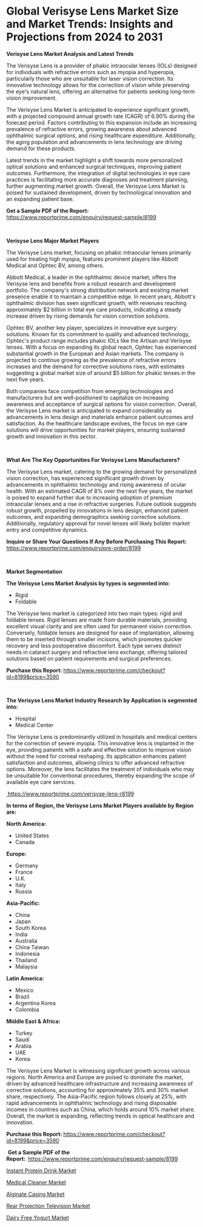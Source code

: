 <p><h1>Global Verisyse Lens Market Size and Market Trends: Insights and Projections from 2024 to 2031</h1></p><p><strong>Verisyse Lens Market Analysis and Latest Trends</strong></p>
<p><p>The Verisyse Lens is a provider of phakic intraocular lenses (IOLs) designed for individuals with refractive errors such as myopia and hyperopia, particularly those who are unsuitable for laser vision correction. Its innovative technology allows for the correction of vision while preserving the eye's natural lens, offering an alternative for patients seeking long-term vision improvement.</p><p>The Verisyse Lens Market is anticipated to experience significant growth, with a projected compound annual growth rate (CAGR) of 6.90% during the forecast period. Factors contributing to this expansion include an increasing prevalence of refractive errors, growing awareness about advanced ophthalmic surgical options, and rising healthcare expenditure. Additionally, the aging population and advancements in lens technology are driving demand for these products.</p><p>Latest trends in the market highlight a shift towards more personalized optical solutions and enhanced surgical techniques, improving patient outcomes. Furthermore, the integration of digital technologies in eye care practices is facilitating more accurate diagnoses and treatment planning, further augmenting market growth. Overall, the Verisyse Lens Market is poised for sustained development, driven by technological innovation and an expanding patient base.</p></p>
<p><strong>Get a Sample PDF of the Report:&nbsp;</strong> <a href="https://www.reportprime.com/enquiry/request-sample/8199?utm_campaign=1990&utm_medium=2&utm_source=Github&utm_content=ia&utm_term=25122024&utm_id=verisyse-lens">https://www.reportprime.com/enquiry/request-sample/8199</a></p>
<p>&nbsp;</p>
<p><strong>Verisyse Lens Major Market Players</strong></p>
<p><p>The Verisyse Lens market, focusing on phakic intraocular lenses primarily used for treating high myopia, features prominent players like Abbott Medical and Ophtec BV, among others. </p><p>Abbott Medical, a leader in the ophthalmic device market, offers the Verisyse lens and benefits from a robust research and development portfolio. The company's strong distribution network and existing market presence enable it to maintain a competitive edge. In recent years, Abbott's ophthalmic division has seen significant growth, with revenues reaching approximately $2 billion in total eye care products, indicating a steady increase driven by rising demands for vision correction solutions.</p><p>Ophtec BV, another key player, specializes in innovative eye surgery solutions. Known for its commitment to quality and advanced technology, Ophtec's product range includes phakic IOLs like the Artisan and Verisyse lenses. With a focus on expanding its global reach, Ophtec has experienced substantial growth in the European and Asian markets. The company is projected to continue growing as the prevalence of refractive errors increases and the demand for corrective solutions rises, with estimates suggesting a global market size of around $5 billion for phakic lenses in the next five years.</p><p>Both companies face competition from emerging technologies and manufacturers but are well-positioned to capitalize on increasing awareness and acceptance of surgical options for vision correction. Overall, the Verisyse Lens market is anticipated to expand considerably as advancements in lens design and materials enhance patient outcomes and satisfaction. As the healthcare landscape evolves, the focus on eye care solutions will drive opportunities for market players, ensuring sustained growth and innovation in this sector.</p></p>
<p>&nbsp;</p>
<p><strong>What Are The Key Opportunities For Verisyse Lens Manufacturers?</strong></p>
<p><p>The Verisyse Lens market, catering to the growing demand for personalized vision correction, has experienced significant growth driven by advancements in ophthalmic technology and rising awareness of ocular health. With an estimated CAGR of 8% over the next five years, the market is poised to expand further due to increasing adoption of premium intraocular lenses and a rise in refractive surgeries. Future outlook suggests robust growth, propelled by innovations in lens design, enhanced patient outcomes, and expanding demographics seeking corrective solutions. Additionally, regulatory approval for novel lenses will likely bolster market entry and competitive dynamics.</p></p>
<p><strong>Inquire or Share Your Questions If Any Before Purchasing This Report:</strong> <a href="https://www.reportprime.com/enquiry/pre-order/8199?utm_campaign=1990&utm_medium=2&utm_source=Github&utm_content=ia&utm_term=25122024&utm_id=verisyse-lens">https://www.reportprime.com/enquiry/pre-order/8199</a></p>
<p>&nbsp;</p>
<p><strong>Market Segmentation</strong></p>
<p><strong>The Verisyse Lens Market Analysis by types is segmented into:</strong></p>
<p><ul><li>Rigid</li><li>Foldable</li></ul></p>
<p><p>The Verisyse lens market is categorized into two main types: rigid and foldable lenses. Rigid lenses are made from durable materials, providing excellent visual clarity and are often used for permanent vision correction. Conversely, foldable lenses are designed for ease of implantation, allowing them to be inserted through smaller incisions, which promotes quicker recovery and less postoperative discomfort. Each type serves distinct needs in cataract surgery and refractive lens exchange, offering tailored solutions based on patient requirements and surgical preferences.</p></p>
<p><strong>Purchase this Report:&nbsp;</strong><a href="https://www.reportprime.com/checkout?id=8199&price=3590&utm_campaign=1990&utm_medium=2&utm_source=Github&utm_content=ia&utm_term=25122024&utm_id=verisyse-lens">https://www.reportprime.com/checkout?id=8199&price=3590</a></p>
<p>&nbsp;</p>
<p><strong>The Verisyse Lens Market Industry Research by Application is segmented into:</strong></p>
<p><ul><li>Hospital</li><li>Medical Center</li></ul></p>
<p><p>The Verisyse Lens is predominantly utilized in hospitals and medical centers for the correction of severe myopia. This innovative lens is implanted in the eye, providing patients with a safe and effective solution to improve vision without the need for corneal reshaping. Its application enhances patient satisfaction and outcomes, allowing clinics to offer advanced refractive options. Moreover, the lens facilitates the treatment of individuals who may be unsuitable for conventional procedures, thereby expanding the scope of available eye care services.</p></p>
<p><a href="https://www.reportprime.com/verisyse-lens-r8199?utm_campaign=1990&utm_medium=2&utm_source=Github&utm_content=ia&utm_term=25122024&utm_id=verisyse-lens">&nbsp;https://www.reportprime.com/verisyse-lens-r8199</a></p>
<p><strong>In terms of Region, the Verisyse Lens Market Players available by Region are:</strong></p>
<p>
    <p> <strong> North America: </strong>
        <ul>
            <li>United States</li>
            <li>Canada</li>
        </ul>
        </p> 
    <p> <strong> Europe: </strong>
        <ul>
            <li>Germany</li>
            <li>France</li>
            <li>U.K.</li>
            <li>Italy</li>
            <li>Russia</li>
        </ul>
        </p> 
    <p> <strong> Asia-Pacific: </strong>
        <ul>
            <li>China</li>
            <li>Japan</li>
            <li>South Korea</li>
            <li>India</li>
            <li>Australia</li>
            <li>China Taiwan</li>
            <li>Indonesia</li>
            <li>Thailand</li>
            <li>Malaysia</li>
        </ul>
        </p> 
    <p> <strong> Latin America: </strong>
        <ul>
            <li>Mexico</li>
            <li>Brazil</li>
            <li>Argentina Korea</li>
            <li>Colombia</li>
        </ul>
        </p> 
    <p> <strong> Middle East & Africa: </strong>
        <ul>
            <li>Turkey</li>
            <li>Saudi</li>
            <li>Arabia</li>
            <li>UAE</li>
            <li>Korea</li>
        </ul>
    </p>
    </p>
<p><p>The Verisyse Lens Market is witnessing significant growth across various regions. North America and Europe are poised to dominate the market, driven by advanced healthcare infrastructure and increasing awareness of corrective solutions, accounting for approximately 35% and 30% market share, respectively. The Asia-Pacific region follows closely at 25%, with rapid advancements in ophthalmic technology and rising disposable incomes in countries such as China, which holds around 10% market share. Overall, the market is expanding, reflecting trends in optical healthcare and innovation.</p></p>
<p><strong>Purchase this Report: </strong><a href="https://www.reportprime.com/checkout?id=8199&price=3590&utm_campaign=1990&utm_medium=2&utm_source=Github&utm_content=ia&utm_term=25122024&utm_id=verisyse-lens">https://www.reportprime.com/checkout?id=8199&price=3590</a></p>
<p>&nbsp;<strong>Get a Sample PDF of the Report:&nbsp;&nbsp;</strong><a href="https://www.reportprime.com/enquiry/request-sample/8199?utm_campaign=1990&utm_medium=2&utm_source=Github&utm_content=ia&utm_term=25122024&utm_id=verisyse-lens">https://www.reportprime.com/enquiry/request-sample/8199</a></p>
<p><strong></strong></p>
<p><p><a href="https://www.linkedin.com/pulse/comprehensive-instant-protein-drink-market-analysis-sales-6y5hc?utm_campaign=1990&utm_medium=2&utm_source=Github&utm_content=ia&utm_term=25122024&utm_id=verisyse-lens">Instant Protein Drink Market</a></p><p><a href="https://github.com/MarciaRunte/Market-Research-Report-List-1/blob/main/medical-cleaner-market.md?utm_campaign=1990&utm_medium=2&utm_source=Github&utm_content=ia&utm_term=25122024&utm_id=verisyse-lens">Medical Cleaner Market</a></p><p><a href="https://www.linkedin.com/pulse/alginate-casing-market-analysis-deployment-growth-factors-mw2dc?utm_campaign=1990&utm_medium=2&utm_source=Github&utm_content=ia&utm_term=25122024&utm_id=verisyse-lens">Alginate Casing Market</a></p><p><a href="https://www.linkedin.com/pulse/global-rear-projection-television-market-report-2024-2031-size-g9rhe?utm_campaign=1990&utm_medium=2&utm_source=Github&utm_content=ia&utm_term=25122024&utm_id=verisyse-lens">Rear Projection Television Market</a></p><p><a href="https://www.linkedin.com/pulse/forecasting-dairy-free-yogurt-market-growth-62-cagr-projections-pagfc?utm_campaign=1990&utm_medium=2&utm_source=Github&utm_content=ia&utm_term=25122024&utm_id=verisyse-lens">Dairy Free Yogurt Market</a></p></p>